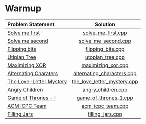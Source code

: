 # Warmup

|                                    Problem Statement                                     |                           Solution                           |
|:-----------------------------------------------------------------------------------------|:------------------------------------------------------------:|
| [Solve me first](https://www.hackerrank.com/challenges/solve-me-first)                   | [solve_me_first.cpp](./solve_me_first.cpp)                   |
| [Solve me second](https://www.hackerrank.com/challenges/solve-me-second)                 | [solve_me_second.cpp](./solve_me_second.cpp)                 |
| [Flipping bits](https://www.hackerrank.com/challenges/flipping-bits)                     | [flipping_bits.cpp](./flipping_bits.cpp)                     |
| [Utipian Tree](https://www.hackerrank.com/challenges/utopian-tree)                       | [utopian_tree.cpp](./utopian_tree.cpp)                       |
| [Maximizing XOR](https://www.hackerrank.com/challenges/maximizing-xor)                   | [maximizing_xor.cpp](./maximizing_xor.cpp)                   |
| [Alternating Charaters](https://www.hackerrank.com/challenges/alternating-characters)    | [alternating_characters.cpp](./alternating_characters.cpp)   |
| [The Love-Letter Mystery](https://www.hackerrank.com/challenges/the-love-letter-mystery) | [the_love_letter_mystery.cpp](./the_love_letter_mystery.cpp) |
| [Angry Children](https://www.hackerrank.com/challenges/angry-children)                   | [angry_children.cpp](./angry_children.cpp)                   |
| [Game of Thrones - I](https://www.hackerrank.com/challenges/game-of-thrones)             | [game_of_thrones_1.cpp](./game_of_thrones_1.cpp)             |
| [ACM ICPC Team](https://www.hackerrank.com/challenges/acm-icpc-team)                     | [acm_icpc_team.cpp](./acm_icpc_team.cpp)                     |
| [Filling Jars](https://www.hackerrank.com/challenges/filling-jars)                       | [filling_jars.cpp](./filling_jars.cpp)                       |
